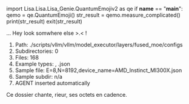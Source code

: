 
import Lisa.Lisa.Lisa_Genie.QuantumEmojiv2 as qe
if __name__ == "__main__":
  qemo = qe.QuantumEmoji()
  str_result = qemo.measure_complicated()
  print(str_result)
  exit(str_result)

... Hey look somwhere else >.< !

1. Path: ./scripts/vllm/vllm/model_executor/layers/fused_moe/configs
2. Subdirectories: 0
3. Files: 168
4. Example types: , .json
5. Sample file: E=8,N=8192,device_name=AMD_Instinct_MI300X.json
6. Sample subdir: n/a
7. AGENT inserted automatically

Ce dossier chante, rieur, ses octets en cadence.
